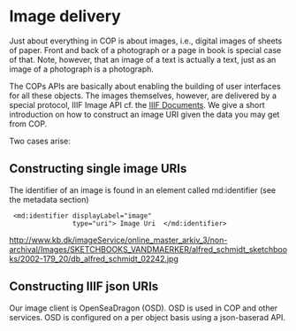 
# Image delivery

Just about everything in COP is about images, i.e., digital images of
sheets of paper. Front and back of a photograph or a page in book is
special case of that. Note, however, that an image of a text is
actually a text, just as an image of a photograph is a photograph.

The COPs APIs are basically about enabling the building of user
interfaces for all these objects. The images themselves, however, are
delivered by a special protocol, IIIF Image API cf. the [IIIF
Documents](http://iiif.io/api/image/2.1/). We give a short
introduction on how to construct an image URI given the data you may
get from COP.

Two cases arise:

## Constructing single image URIs

The identifier of an image is found in an element called md:identifier (see the metadata section)

```
 <md:identifier displayLabel="image" 
                type="uri"> Image Uri  </md:identifier>
```

http://www.kb.dk/imageService/online_master_arkiv_3/non-archival/Images/SKETCHBOOKS_VANDMAERKER/alfred_schmidt_sketchbooks/2002-179_20/db_alfred_schmidt_02242.jpg

## Constructing IIIF json URIs

Our image client is OpenSeaDragon (OSD). OSD is used in COP and other
services. OSD is configured on a per object basis using a json-baserad
API.
